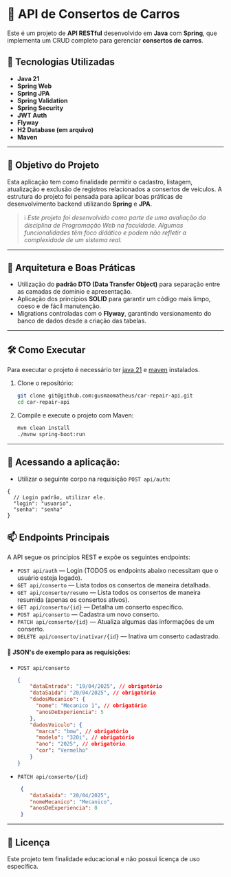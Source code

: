 # 🚗 API de Consertos de Carros

Este é um projeto de **API RESTful** desenvolvido em **Java** com **Spring**, que implementa um CRUD completo para gerenciar **consertos de carros**.

## 🚀 Tecnologias Utilizadas

- **Java 21**
- **Spring Web**
- **Spring JPA**
- **Spring Validation**
- **Spring Security**
- **JWT Auth**
- **Flyway**
- **H2 Database (em arquivo)**
- **Maven**

___

## 📌 Objetivo do Projeto

Esta aplicação tem como finalidade permitir o cadastro, listagem, atualização e exclusão de registros relacionados a consertos de veículos. A estrutura do projeto foi pensada para aplicar boas práticas de desenvolvimento backend utilizando **Spring** e **JPA**.

> ℹ️ *Este projeto foi desenvolvido como parte de uma avaliação da disciplina de Programação Web na faculdade. Algumas funcionalidades têm foco didático e podem não refletir a complexidade de um sistema real.*

___

## 🧩 Arquitetura e Boas Práticas

- Utilização do **padrão DTO (Data Transfer Object)** para separação entre as camadas de domínio e apresentação.
- Aplicação dos princípios **SOLID** para garantir um código mais limpo, coeso e de fácil manutenção.
- Migrations controladas com o **Flyway**, garantindo versionamento do banco de dados desde a criação das tabelas.

___

## 🛠️ Como Executar

Para executar o projeto é necessário ter [java 21](https://www.oracle.com/br/java/technologies/downloads/#java21) e [maven](https://maven.apache.org/download.cgi) instalados.

1. Clone o repositório:
   ```sh
   git clone git@github.com:gusmaomatheus/car-repair-api.git
   cd car-repair-api
   ```

2. Compile e execute o projeto com Maven:
   ```sh
   mvn clean install
   ./mvnw spring-boot:run
   ```
___

## 📄 Acessando a aplicação:

- Utilizar o seguinte corpo na requisição `POST api/auth`:
```
{
  // Login padrão, utilizar ele. 
  "login": "usuario",
  "senha": "senha"
}
```

## 📫 Endpoints Principais

A API segue os princípios REST e expõe os seguintes endpoints:

- `POST api/auth` — Login (TODOS os endpoints abaixo necessitam que o usuário esteja logado).
- `GET api/conserto` — Lista todos os consertos de maneira detalhada.
- `GET api/conserto/resumo` — Lista todos os consertos de maneira resumida (apenas os consertos ativos).
- `GET api/conserto/{id}` — Detalha um conserto específico.
- `POST api/conserto` — Cadastra um novo conserto.
- `PATCH api/conserto/{id}` — Atualiza algumas das informações de um conserto.
- `DELETE api/conserto/inativar/{id}` — Inativa um conserto cadastrado.


#### 📄 JSON's de exemplo para as requisições:

- `POST api/conserto`
  ```json
  {
      "dataEntrada": "19/04/2025", // obrigatório
      "dataSaida": "20/04/2025", // obrigatório
      "dadosMecanico": {
        "nome": "Mecanico 1", // obrigatório
        "anosDeExperiencia": 5
      },
      "dadosVeiculo": {
        "marca": "bmw", // obrigatório
        "modelo": "320i", // obrigatório
        "ano": "2025", // obrigatório
        "cor": "Vermelho"
      }
  }
  ```

- `PATCH api/conserto/{id}`
  ```json
   {
      "dataSaida": "20/04/2025",
      "nomeMecanico": "Mecanico",
      "anosDeExperiencia": 0
   }
  ```  
___

## 📝 Licença
Este projeto tem finalidade educacional e não possui licença de uso específica.
